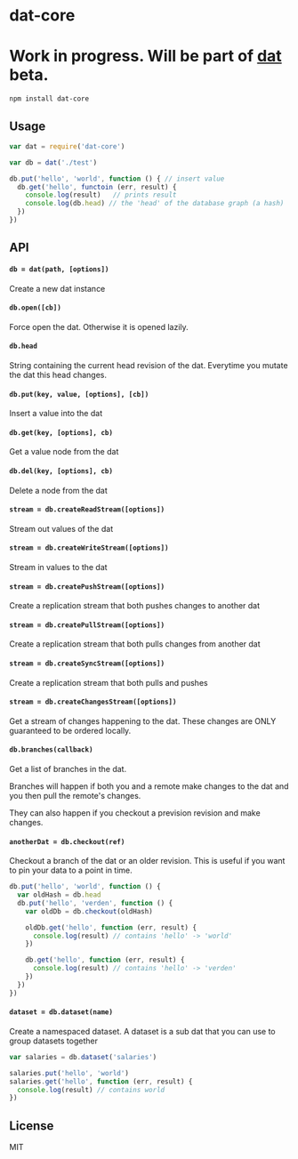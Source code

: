# dat-core

# Work in progress. Will be part of [dat](https://github.com/maxogden/dat) beta.

```
npm install dat-core
```

## Usage

``` js
var dat = require('dat-core')

var db = dat('./test')

db.put('hello', 'world', function () { // insert value
  db.get('hello', functoin (err, result) {
    console.log(result)   // prints result
    console.log(db.head) // the 'head' of the database graph (a hash)
  })
})
```

## API

#### `db = dat(path, [options])`

Create a new dat instance

#### `db.open([cb])`

Force open the dat. Otherwise it is opened lazily.

#### `db.head`

String containing the current head revision of the dat.
Everytime you mutate the dat this head changes.

#### `db.put(key, value, [options], [cb])`

Insert a value into the dat

#### `db.get(key, [options], cb)`

Get a value node from the dat

#### `db.del(key, [options], cb)`

Delete a node from the dat

#### `stream = db.createReadStream([options])`

Stream out values of the dat

#### `stream = db.createWriteStream([options])`

Stream in values to the dat

#### `stream = db.createPushStream([options])`

Create a replication stream that both pushes changes to another dat

#### `stream = db.createPullStream([options])`

Create a replication stream that both pulls changes from another dat

#### `stream = db.createSyncStream([options])`

Create a replication stream that both pulls and pushes

#### `stream = db.createChangesStream([options])`

Get a stream of changes happening to the dat. These changes
are ONLY guaranteed to be ordered locally.

#### `db.branches(callback)`

Get a list of branches in the dat.

Branches will happen if both you and a remote make changes to the dat
and you then pull the remote's changes.

They can also happen if you checkout a prevision revision and make changes.

#### `anotherDat = db.checkout(ref)`

Checkout a branch of the dat or an older revision. This is useful if you want to pin your data
to a point in time.

``` js
db.put('hello', 'world', function () {
  var oldHash = db.head
  db.put('hello', 'verden', function () {
    var oldDb = db.checkout(oldHash)

    oldDb.get('hello', function (err, result) {
      console.log(result) // contains 'hello' -> 'world'
    })

    db.get('hello', function (err, result) {
      console.log(result) // contains 'hello' -> 'verden'
    })
  })
})
```

#### `dataset = db.dataset(name)`

Create a namespaced dataset. A dataset is a sub dat
that you can use to group datasets together

``` js
var salaries = db.dataset('salaries')

salaries.put('hello', 'world')
salaries.get('hello', function (err, result) {
  console.log(result) // contains world
})
```

## License

MIT
